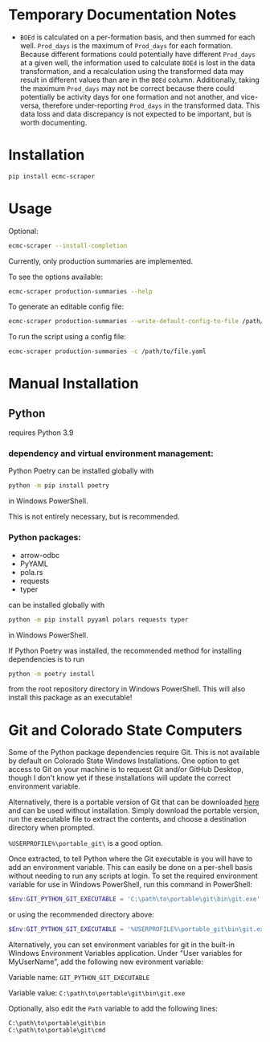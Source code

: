 # Temporary Documentation Notes

- `BOEd` is calculated on a per-formation basis, and then summed for each well. `Prod_days` is the maximum of `Prod_days` for each formation. Because different formations could potentially have different `Prod_days` at a given well, the information used to calculate `BOEd` is lost in the data transformation, and a recalculation using the transformed data may result in different values than are in the `BOEd` column. Additionally, taking the maximum `Prod_days` may not be correct because there could potentially be activity days for one formation and not another, and vice-versa, therefore under-reporting `Prod_days` in the transformed data. This data loss and data discrepancy is not expected to be important, but is worth documenting.

# Installation

```bash
pip install ecmc-scraper
```

# Usage

Optional:
```bash
ecmc-scraper --install-completion
```

Currently, only production summaries are implemented.

To see the options available:

```bash
ecmc-scraper production-summaries --help
```

To generate an editable config file:

```bash
ecmc-scraper production-summaries --write-default-config-to-file /path/to/file.yaml
```

To run the script using a config file:

```bash
ecmc-scraper production-summaries -c /path/to/file.yaml
```

# Manual Installation

## Python

requires Python 3.9

### dependency and virtual environment management:

Python Poetry can be installed globally with

```bash
python -m pip install poetry
```

in Windows PowerShell.

This is not entirely necessary, but is recommended.

### Python packages:

- arrow-odbc
- PyYAML
- pola.rs
- requests
- typer

can be installed globally with

```bash
python -m pip install pyyaml polars requests typer
```

in Windows PowerShell.

If Python Poetry was installed, the recommended method for installing dependencies is to run

```bash
python -m poetry install
```

from the root repository directory in Windows PowerShell. This will also install this package as an executable!

# Git and Colorado State Computers

Some of the Python package dependencies require Git. This is not available by default on Colorado State Windows Installations. One option to get access to Git on your machine is to request Git and/or GitHub Desktop, though I don't know yet if these installations will update the correct environment variable.

Alternatively, there is a portable version of Git that can be downloaded [here](https://git-scm.com/download/win) and can be used without installation. Simply download the portable version, run the executable file to extract the contents, and choose a destination directory when prompted.

`%USERPROFILE%\portable_git\` is a good option.

Once extracted, to tell Python where the Git executable is you will have to add an environment variable. This can easily be done on a per-shell basis without needing to run any scripts at login. To set the required environment variable for use in Windows PowerShell, run this command in PowerShell:

```powershell
$Env:GIT_PYTHON_GIT_EXECUTABLE = 'C:\path\to\portable\git\bin\git.exe'
```

or using the recommended directory above:

```powershell
$Env:GIT_PYTHON_GIT_EXECUTABLE = '%USERPROFILE%\portable_git\bin\git.exe'
```

Alternatively, you can set environment variables for git in the built-in Windows Environment Variables application. Under "User variables for MyUserName", add the following new evironment variable:

Variable name: `GIT_PYTHON_GIT_EXECUTABLE`

Variable value: `C:\path\to\portable\git\bin\git.exe`

Optionally, also edit the `Path` variable to add the following lines:

```
C:\path\to\portable\git\bin
C:\path\to\portable\git\cmd
```
